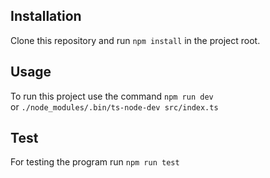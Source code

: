 ## Installation

Clone this repository and run `npm install` in the project root.

## Usage

To run this project use the command `npm run dev`  
or `./node_modules/.bin/ts-node-dev src/index.ts`

## Test

For testing the program run `npm run test`


